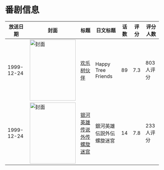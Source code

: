 # 番剧信息

|放送日期|封面|标题|日文标题|话数|评分|评分人数|
|---|---|---|---|---|---|---|
|1999-12-24|<img src="https://lain.bgm.tv/pic/cover/c/33/26/2899_d8k6A.jpg" alt="封面" style="width:150px;height:200px;object-fit:cover;">|[欢乐树伙伴](https://bangumi.tv/subject/2899)|Happy Tree Friends|89|7.3|803人评分|
|1999-12-24|<img src="https://lain.bgm.tv/pic/cover/c/cf/92/79678_bHNY1.jpg" alt="封面" style="width:150px;height:200px;object-fit:cover;">|[银河英雄传说外传 螺旋迷宫](https://bangumi.tv/subject/79678)|銀河英雄伝説外伝 螺旋迷宮|14|7.8|233人评分|
